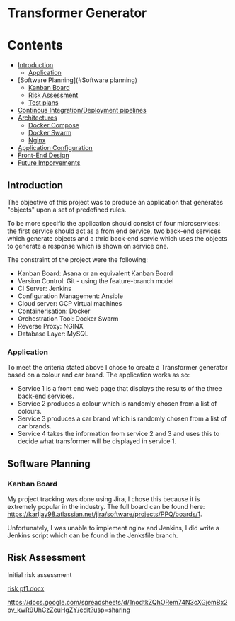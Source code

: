 # Transformer Generator


# Contents
* [Introduction](#Introduction)
    * [Application](#Application)
* [Software Planning](#Software planning)
    * [Kanban Board](#Kanban-Board)
    * [Risk Assessment](#Risk-Assessment)
    * [Test plans](#Test-plans)
* [Continous Integration/Deployment pipelines](#Continous-Integration/Deployment-pipelines)
* [Architectures](#Architectures)
    * [Docker Compose](#Docker-Compose)
    * [Docker Swarm](#Docker-Swarm)
    * [Nginx](#Niginx)
* [Application Configuration](#Application-Configuration)
* [Front-End Design](#Front-End-Design)
* [Future Imporvements](#Future-Improvements)


## Introduction

The objective of this project was to produce an application that generates "objects" upon a set of predefined rules.

To be more specific the application should consist of four microservices: the first service should act as a from end service, two back-end services which generate objects and a thrid back-end servie which uses the objects to generate a response which is shown on service one.

The constraint of the project were the following:

* Kanban Board: Asana or an equivalent Kanban Board
* Version Control: Git - using the feature-branch model
* CI Server: Jenkins
* Configuration Management: Ansible
* Cloud server: GCP virtual machines
* Containerisation: Docker
* Orchestration Tool: Docker Swarm
* Reverse Proxy: NGINX
* Database Layer: MySQL

### Application

To meet the criteria stated above I chose to create a Transformer generator based on a colour and car brand. The application works as so:

* Service 1 is a front end web page that displays the results of the three back-end services.
* Service 2 produces a colour which is randomly chosen from a list of colours.
* Service 3 produces a car brand which is randomly chosen from a list of car brands.
* Service 4 takes the information from service 2 and 3 and uses this to decide what transformer will be displayed in service 1.


## Software Planning

### Kanban Board

My project tracking was done using Jira, I chose this because it is extremely popular in the industry. The full board can be found here: https://karljay98.atlassian.net/jira/software/projects/PPQ/boards/1.

Unfortunately, I was unable to implement nginx and Jenkins, I did write a Jenkins script which can be found in the Jenksfile branch. 


## Risk Assessment

Initial risk assessment

[risk pt1.docx](https://github.com/karljay98/QA-practical-assessment/files/8757821/risk.pt1.docx)

https://docs.google.com/spreadsheets/d/1nodtkZQhORem74N3cXGjemBx2pv_kwR9UhCzZeuHgZY/edit?usp=sharing


